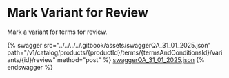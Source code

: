 # Mark Variant for Review

Mark a variant for terms for review.

{% swagger src="../../../../.gitbook/assets/swaggerQA_31_01_2025.json" path="/v1/catalog/products/{productId}/terms/{termsAndConditionsId}/variants/{id}/review" method="post" %}
[swaggerQA_31_01_2025.json](../../../../.gitbook/assets/swaggerQA_31_01_2025.json)
{% endswagger %}
